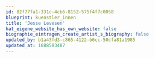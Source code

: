 ```yaml
---
id: 82f77fa1-331c-4cb6-8152-575f4f7c0058
blueprint: kuenstler_innen
title: 'Jesse Levesen'
hat_eigene_website_has_own_website: false
biographie_eintragen_create_artist_s_biography: false
updated_by: b1a43fd3-c865-4122-b6cc-50cfa81a1985
updated_at: 1688583487
---
```

